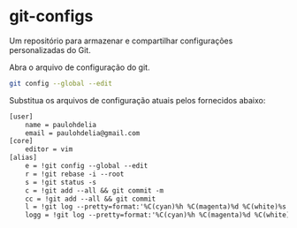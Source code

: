 # git-configs
Um repositório para armazenar e compartilhar configurações personalizadas do Git.

Abra o arquivo de configuração do git.
```bash
git config --global --edit
```

Substitua os arquivos de configuração atuais pelos fornecidos abaixo:
```txt
[user]
	name = paulohdelia
	email = paulohdelia@gmail.com
[core]
	editor = vim
[alias]
	e = !git config --global --edit
	r = !git rebase -i --root
	s = !git status -s
	c = !git add --all && git commit -m
	cc = !git add --all && git commit
	l = !git log --pretty=format:'%C(cyan)%h %C(magenta)%d %C(white)%s %C(green)- %cr'
	logg = !git log --pretty=format:'%C(cyan)%h %C(magenta)%d %C(white)%s - %C(cyan)%cn, %C(green)%ce / %C(yellow)%cr'
```

